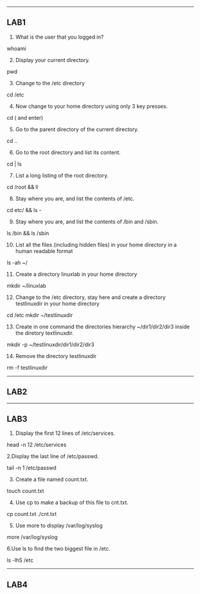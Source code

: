 ---------------------------------------------------------------------------------------------------------------------
LAB1
---------------------------------------------------------------------------------------------------------------------
1. What is the user that you logged in?

whoami

2. Display your current directory.

pwd

3. Change to the /etc directory

cd /etc

4. Now change to your home directory using only 3 key presses.

cd ( and enter)

5. Go to the parent directory of the current directory.

cd ..

6. Go to the root directory and list its content.

cd | ls

7. List a long listing of the root directory.

cd /root && ll

8. Stay where you are, and list the contents of /etc.

cd etc/ && ls -

9. Stay where you are, and list the contents of /bin and /sbin.

ls /bin && ls /sbin

10. List all the files (including hidden files) in your home directory in a human readable format

ls -ah ~/

11. Create a directory linuxlab in your home directory

mkdir ~/linuxlab

12. Change to the /etc directory, stay here and create a directory testlinuxdir in your home directory

cd /etc
mkdir ~/testlinuxdir

13. Create in one command the directories hierarchy ~/dir1/dir2/dir3 inside the diretory textlinuxdir.

mkdir -p ~/testlinuxdir/dir1/dir2/dir3

14. Remove the directory testlinuxdir

rm -f testlinuxdir

---------------------------------------------------------------------------------------------------------------------
LAB2
---------------------------------------------------------------------------------------------------------------------

---------------------------------------------------------------------------------------------------------------------
LAB3
---------------------------------------------------------------------------------------------------------------------
1. Display the first 12 lines of /etc/services.

 head -n 12 /etc/services

2.Display the last line of /etc/passwd.

tail -n 1 /etc/passwd

3. Create a file named count.txt.

touch count.txt

4. Use cp to make a backup of this file to cnt.txt.
   
cp count.txt ./cnt.txt

5. Use more to display /var/log/syslog
   
 more /var/log/syslog
 
6.Use ls to find the two biggest file in /etc.

ls -lhS /etc

---------------------------------------------------------------------------------------------------------------------
LAB4
---------------------------------------------------------------------------------------------------------------------



